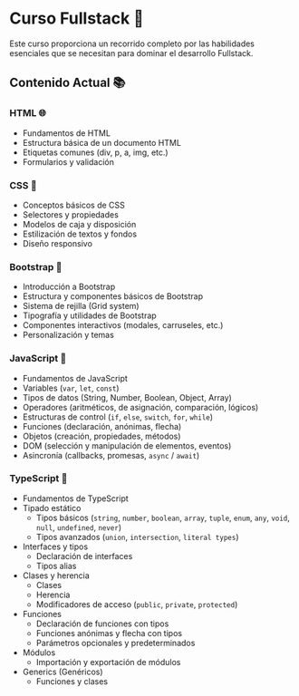# Curso Fullstack 🚀

Este curso proporciona un recorrido completo por las habilidades esenciales que se necesitan para dominar el desarrollo Fullstack.

## Contenido Actual 📚

### HTML 🌐
- Fundamentos de HTML
- Estructura básica de un documento HTML
- Etiquetas comunes (div, p, a, img, etc.)
- Formularios y validación

### CSS 🎨
- Conceptos básicos de CSS
- Selectores y propiedades
- Modelos de caja y disposición
- Estilización de textos y fondos
- Diseño responsivo

### Bootstrap 💼
- Introducción a Bootstrap
- Estructura y componentes básicos de Bootstrap
- Sistema de rejilla (Grid system)
- Tipografía y utilidades de Bootstrap
- Componentes interactivos (modales, carruseles, etc.)
- Personalización y temas

### JavaScript 🚀
- Fundamentos de JavaScript
- Variables (`var`, `let`, `const`)
- Tipos de datos (String, Number, Boolean, Object, Array)
- Operadores (aritméticos, de asignación, comparación, lógicos)
- Estructuras de control (`if`, `else`, `switch`, `for`, `while`)
- Funciones (declaración, anónimas, flecha)
- Objetos (creación, propiedades, métodos)
- DOM (selección y manipulación de elementos, eventos)
- Asincronía (callbacks, promesas, `async` / `await`)

### TypeScript 🚀
- Fundamentos de TypeScript
- Tipado estático
  - Tipos básicos (`string`, `number`, `boolean`, `array`, `tuple`, `enum`, `any`, `void`, `null`, `undefined`, `never`)
  - Tipos avanzados (`union`, `intersection`, `literal types`)
- Interfaces y tipos
  - Declaración de interfaces
  - Tipos alias
- Clases y herencia
  - Clases
  - Herencia
  - Modificadores de acceso (`public`, `private`, `protected`)
- Funciones
  - Declaración de funciones con tipos
  - Funciones anónimas y flecha con tipos
  - Parámetros opcionales y predeterminados
- Módulos
  - Importación y exportación de módulos
- Generics (Genéricos)
  - Funciones y clases 